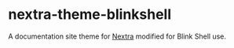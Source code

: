 # nextra-theme-blinkshell

A documentation site theme for [Nextra](https://github.com/shuding/nextra)
modified for Blink Shell use.
